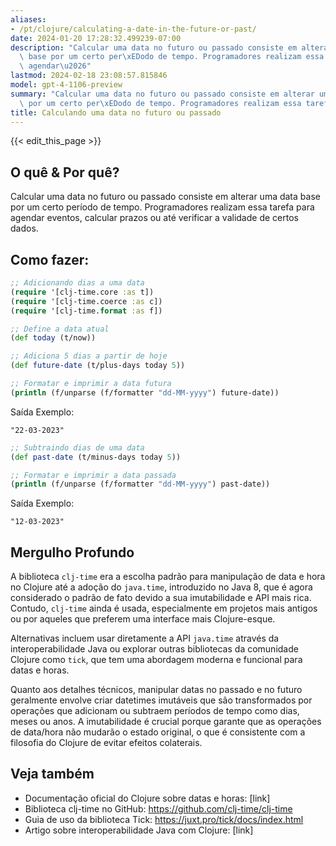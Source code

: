 ```yaml
---
aliases:
- /pt/clojure/calculating-a-date-in-the-future-or-past/
date: 2024-01-20 17:28:32.499239-07:00
description: "Calcular uma data no futuro ou passado consiste em alterar uma data\
  \ base por um certo per\xEDodo de tempo. Programadores realizam essa tarefa para\
  \ agendar\u2026"
lastmod: 2024-02-18 23:08:57.815846
model: gpt-4-1106-preview
summary: "Calcular uma data no futuro ou passado consiste em alterar uma data base\
  \ por um certo per\xEDodo de tempo. Programadores realizam essa tarefa para agendar\u2026"
title: Calculando uma data no futuro ou passado
---
```


{{< edit_this_page >}}

## O quê & Por quê?
Calcular uma data no futuro ou passado consiste em alterar uma data base por um certo período de tempo. Programadores realizam essa tarefa para agendar eventos, calcular prazos ou até verificar a validade de certos dados.

## Como fazer:
```Clojure
;; Adicionando dias a uma data
(require '[clj-time.core :as t])
(require '[clj-time.coerce :as c])
(require '[clj-time.format :as f])

;; Define a data atual
(def today (t/now))

;; Adiciona 5 dias a partir de hoje
(def future-date (t/plus-days today 5))

;; Formatar e imprimir a data futura
(println (f/unparse (f/formatter "dd-MM-yyyy") future-date))
```
Saída Exemplo:
```
"22-03-2023"
```

```Clojure
;; Subtraindo dias de uma data
(def past-date (t/minus-days today 5))

;; Formatar e imprimir a data passada
(println (f/unparse (f/formatter "dd-MM-yyyy") past-date))
```
Saída Exemplo:
```
"12-03-2023"
```

## Mergulho Profundo
A biblioteca `clj-time` era a escolha padrão para manipulação de data e hora no Clojure até a adoção do `java.time`, introduzido no Java 8, que é agora considerado o padrão de fato devido a sua imutabilidade e API mais rica. Contudo, `clj-time` ainda é usada, especialmente em projetos mais antigos ou por aqueles que preferem uma interface mais Clojure-esque.

Alternativas incluem usar diretamente a API `java.time` através da interoperabilidade Java ou explorar outras bibliotecas da comunidade Clojure como `tick`, que tem uma abordagem moderna e funcional para datas e horas.

Quanto aos detalhes técnicos, manipular datas no passado e no futuro geralmente envolve criar datetimes imutáveis que são transformados por operações que adicionam ou subtraem períodos de tempo como dias, meses ou anos. A imutabilidade é crucial porque garante que as operações de data/hora não mudarão o estado original, o que é consistente com a filosofia do Clojure de evitar efeitos colaterais.

## Veja também
- Documentação oficial do Clojure sobre datas e horas: [link]
- Biblioteca clj-time no GitHub: https://github.com/clj-time/clj-time
- Guia de uso da biblioteca Tick: https://juxt.pro/tick/docs/index.html
- Artigo sobre interoperabilidade Java com Clojure: [link]
